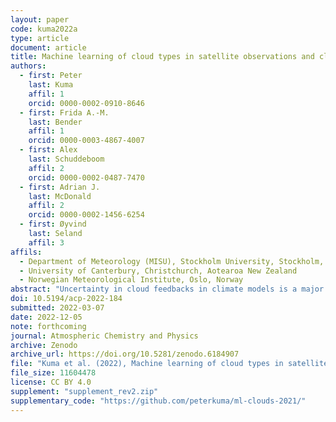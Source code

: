 ```yaml
---
layout: paper
code: kuma2022a
type: article
document: article
title: Machine learning of cloud types in satellite observations and climate models
authors:
  - first: Peter
    last: Kuma
    affil: 1
    orcid: 0000-0002-0910-8646
  - first: Frida A.-M.
    last: Bender
    affil: 1
    orcid: 0000-0003-4867-4007
  - first: Alex
    last: Schuddeboom
    affil: 2
    orcid: 0000-0002-0487-7470
  - first: Adrian J.
    last: McDonald
    affil: 2
    orcid: 0000-0002-1456-6254
  - first: Øyvind
    last: Seland
    affil: 3
affils:
  - Department of Meteorology (MISU), Stockholm University, Stockholm, Sweden
  - University of Canterbury, Christchurch, Aotearoa New Zealand
  - Norwegian Meteorological Institute, Oslo, Norway
abstract: "Uncertainty in cloud feedbacks in climate models is a major limitation in projections of future climate. Therefore, evaluation and improvement of cloud simulation is essential to ensure the accuracy of climate models. We analyse cloud biases and cloud change with respect to global mean near-surface temperature (GMST) in climate models relative to satellite observations, and relate them to equilibrium climate sensitivity, transient climate response and cloud feedback. For this purpose, we develop a supervised deep convolutional artificial neural network for determination of cloud types from low-resolution (2.5°×2.5°) daily mean top of atmosphere shortwave and longwave radiation fields, corresponding to the World Meteorological Organization (WMO) cloud genera recorded by human observers in the Global Telecommunication System (GTS). We train this network on top of atmosphere radiation retrieved by the Clouds and the Earth’s Radiant Energy System (CERES) and GTS, and apply it on the Climate Model Intercomparison Project phase 5 and 6 (CMIP5 and CMIP6) model output and the ECMWF Reanalysis version 5 (ERA5) and the Modern-Era Retrospective Analysis for Research and Applications version 2 (MERRA-2) reanalyses. We compare the cloud types between models and satellite observations. We link biases to climate sensitivity and identify a negative linear relationship between the root mean square error of cloud type occurrence derived from the neural network and model equilibrium climate sensitivity (ECS), transient climate response (TCR) and cloud feedback. This statistical relationship in the model ensemble favours models with higher ECS, TCR and cloud feedback. However, this relationship could be due to the relatively small size of the ensemble used or decoupling between present-day biases and future projected cloud change. Using the abrupt-4xCO2 CMIP5 and CMIP6 experiment, we show that models simulating decreasing stratiform and increasing cumuliform clouds tend to have higher ECS than models simulating increasing stratiform and decreasing cumuliform clouds, and this could also partially explain the association between the model cloud type occurrence error and model ECS."
doi: 10.5194/acp-2022-184
submitted: 2022-03-07
date: 2022-12-05
note: forthcoming
journal: Atmospheric Chemistry and Physics
archive: Zenodo
archive_url: https://doi.org/10.5281/zenodo.6184907
file: "Kuma et al. (2022), Machine learning of cloud types in satellite observations and climate models (submitted revision 5 December 2022, 2nd).pdf"
file_size: 11604478
license: CC BY 4.0
supplement: "supplement_rev2.zip"
supplementary_code: "https://github.com/peterkuma/ml-clouds-2021/"
---
```

